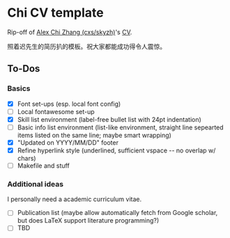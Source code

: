 # Chi CV template

Rip-off of [Alex Chi Zhang (cxs/skyzh)](https://github.com/skyzh)'s [CV](https://skyzh.github.io/files/cv.pdf).

照着迟先生的简历扒的模板。祝大家都能成功得令人震惊。

## To-Dos

### Basics

- [x] Font set-ups (esp. local font config)
- [ ] Local fontawesome set-up
- [x] Skill list environment (label-free bullet list with 24pt indentation)
- [ ] Basic info list environment (list-like environment, straight line sepearted items listed on the same line; maybe smart wrapping)
- [x] "Updated on YYYY/MM/DD" footer
- [x] Refine hyperlink style (underlined, sufficient vspace -- no overlap w/ chars)
- [ ] Makefile and stuff

### Additional ideas

I personally need a academic curriculum vitae.

- [ ] Publication list (maybe allow automatically fetch from Google scholar, but does LaTeX support literature programming?)
- [ ] TBD
